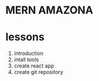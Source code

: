# MERN AMAZONA

# lessons

1. introduction
2. intall tools
3. create react app
4. create git repository
